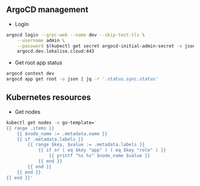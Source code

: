 
## ArgoCD management

- Login

```bash
argocd login --grpc-web --name dev --skip-test-tls \
    --username admin \
    --password $(kubectl get secret argocd-initial-admin-secret -o jsonpath="{.data.password}" -n argocd | base64 -d) \
    argocd.dev.lokalise.cloud:443
```

- Get root app status

```bash
argocd context dev
argocd app get root -o json | jq -r '.status.sync.status'
```

## Kubernetes resources

- Get nodes

```bash
kubectl get nodes -o go-template='
{{ range .items }}
    {{ $node_name := .metadata.name }}
    {{ if .metadata.labels }}
        {{ range $key, $value := .metadata.labels }}
            {{ if or ( eq $key "app" ) ( eq $key "role" ) }}
                {{ printf "%s %s" $node_name $value }}
            {{ end }}
        {{ end }}
    {{ end }}
{{ end }}'
```
